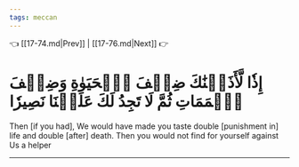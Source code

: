 ```yaml
---
tags: meccan
---
```


👈 [[17-74.md|Prev]] | [[17-76.md|Next]] 👉

# إِذٗا لَّأَذَقۡنَٰكَ ضِعۡفَ ٱلۡحَيَوٰةِ وَضِعۡفَ ٱلۡمَمَاتِ ثُمَّ لَا تَجِدُ لَكَ عَلَيۡنَا نَصِيرٗا

Then [if you had], We would have made you taste double [punishment in] life and double [after] death. Then you would not find for yourself against Us a helper

---

